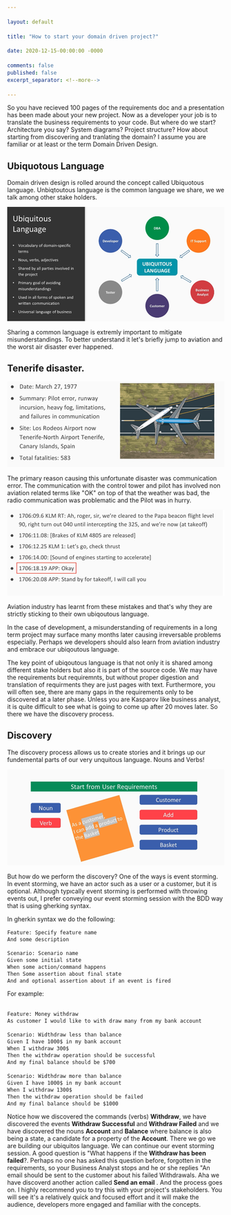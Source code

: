 ```yaml
---

layout: default

title: "How to start your domain driven project?"

date: 2020-12-15-00:00:00 -0000

comments: false
published: false
excerpt_separator: <!--more-->

---
```


So you have recieved 100 pages of the requirements doc and a presentation has been made about your new project. Now as a developer your job is to translate the business requirements
to your code. But where do we start? Architecture you say? System diagrams? Project structure? How about starting from discovering and tranlating the domain? I assume you are familiar
or at least or the term Domain Driven Design.

## Ubiquotous Language


Domain driven design is rolled around the concept called Ubiquotous language. Unbiqtoutous language is the common language we share, we we talk among other stake holders. 

![Ubiq-1](/assets/posts/2020-12-15-How-to-start-your-domain-driven-project/ubiq-1.png)
<!--more-->
Sharing a common language is extremly important to mitigate misunderstandings. To better understand it let's briefly jump to aviation and the worst air disaster ever happened.

## Tenerife disaster. 

![tenerife-1](/assets/posts/2020-12-15-How-to-start-your-domain-driven-project/tenerife-1.png)

The primary reason causing this unfortunate disaster was communication error. The communication with the control tower and pilot has involved non aviation related terms like "OK"
on top of that the weather was bad, the radio communication was problematic and the Pilot was in hurry. 


![tenerife-2](/assets/posts/2020-12-15-How-to-start-your-domain-driven-project/tenerife-cvr.png)

Aviation industry has learnt from these mistakes and that's why they are strictly sticking to their own ubiqoutous language. 

In the case of development, a misunderstanding of requirements in a long term project may surface many months later causing irreversable problems especially. Perhaps we
developers should also learn from aviation industry and embrace our ubiqoutous language.

The key point of ubiqoutous language is that not only it is shared among different stake holders but also it is part of the source code. 
We may have the requirements but requiremnts, but without proper digestion and translation of requirments they are just pages with text. Furthermore, you will often see, 
there are many gaps in the requirements only to be discovered at a later phase. Unless you are Kasparov like business analyst, it is quite difficult to see what is going to 
come up after 20 moves later. So there we have the discovery process. 

## Discovery 

The discovery process allows us to create stories and it brings up our fundemental parts of our very unquitous language. Nouns and Verbs! 

![ubiq-3](/assets/posts/2020-12-15-How-to-start-your-domain-driven-project/ubiq-3.png)

But how do we perform the discovery? One of the ways is event storming. In event storming, we have an actor such as a user or a customer, but it is optional. 
Although typıcally event storming is performed with throwing events out, I prefer conveying our event storming session with the BDD way that is using gherking syntax.

In gherkin syntax we do the following:

```gherkin
Feature: Specify feature name
And some description

Scenario: Scenario name
Given some initial state
When some action/command happens
Then Some assertion about final state
And and optional assertion about if an event is fired
```


For example:

```gherkin

Feature: Money withdraw
As customer I would like to with draw many from my bank account

Scenario: Widthdraw less than balance
Given I have 1000$ in my bank account
When I withdraw 300$ 
Then the withdraw operation should be successful
And my final balance should be $700

Scenario: Widthdraw more than balance
Given I have 1000$ in my bank account
When I withdraw 1300$ 
Then the withdraw operation should be failed
And my final balance should be $1000

```

Notice how we discovered the commands (verbs) **Withdraw**, we have discovered the events **Withdraw Successful** and **Withdraw Failed** and we have discovered the nouns
**Account** and **Balance** where balance is also being a state, a candidate for a property of the **Account**. There we go we are building our ubiquitos language.
We can continue our event storming session. A good question is "What happens if the **Withdraw has been failed**?. Perhaps no one has asked this question before, forgotten in the requirements, so your Business Analyst stops and he or she replies "An email should be sent to the customer about his failed Withdrawals. Aha we have discoverd another  action called **Send an email** . And the process goes on. I highly recommend you to try this with your project's stakeholders. You will see it's a relatively quick and focused effort and it will make the audience, developers more engaged and familiar with the concepts.

